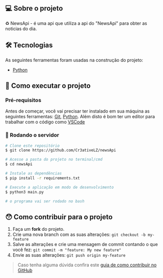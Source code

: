 ## 💻 Sobre o projeto

♻️ NewsApi - é uma api que utiliza a api do "NewsApi" para obter as noticias do dia.

## 🛠 Tecnologias

As seguintes ferramentas foram usadas na construção do projeto:


- [Python](https://www.python.org/)


## 🚀 Como executar o projeto

### Pré-requisitos

Antes de começar, você vai precisar ter instalado em sua máquina as seguintes ferramentas:
[Git](https://git-scm.com), [Python](https://www.python.org/). 
Além disto é bom ter um editor para trabalhar com o código como [VSCode](https://code.visualstudio.com/)

### 🎲 Rodando o servidor

```bash
# Clone este repositório
$ git clone https://github.com/Cr3ativeLZ/newsApi

# Acesse a pasta do projeto no terminal/cmd
$ cd newsApi

# Instale as dependências
$ pip install -r requirements.txt

# Execute a aplicação em modo de desenvolvimento
$ python3 main.py

# o programa vai ser rodado no bash
```

## 😯 Como contribuir para o projeto

1. Faça um **fork** do projeto.
2. Crie uma nova branch com as suas alterações: `git checkout -b my-feature`
3. Salve as alterações e crie uma mensagem de commit contando o que você fez: `git commit -m "feature: My new feature"`
4. Envie as suas alterações: `git push origin my-feature`
> Caso tenha alguma dúvida confira este [guia de como contribuir no GitHub](https://github.com/firstcontributions/first-contributions)

